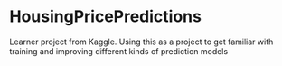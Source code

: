 # HousingPricePredictions
 Learner project from Kaggle. Using this as a project to get familiar with training and improving different kinds of prediction models
